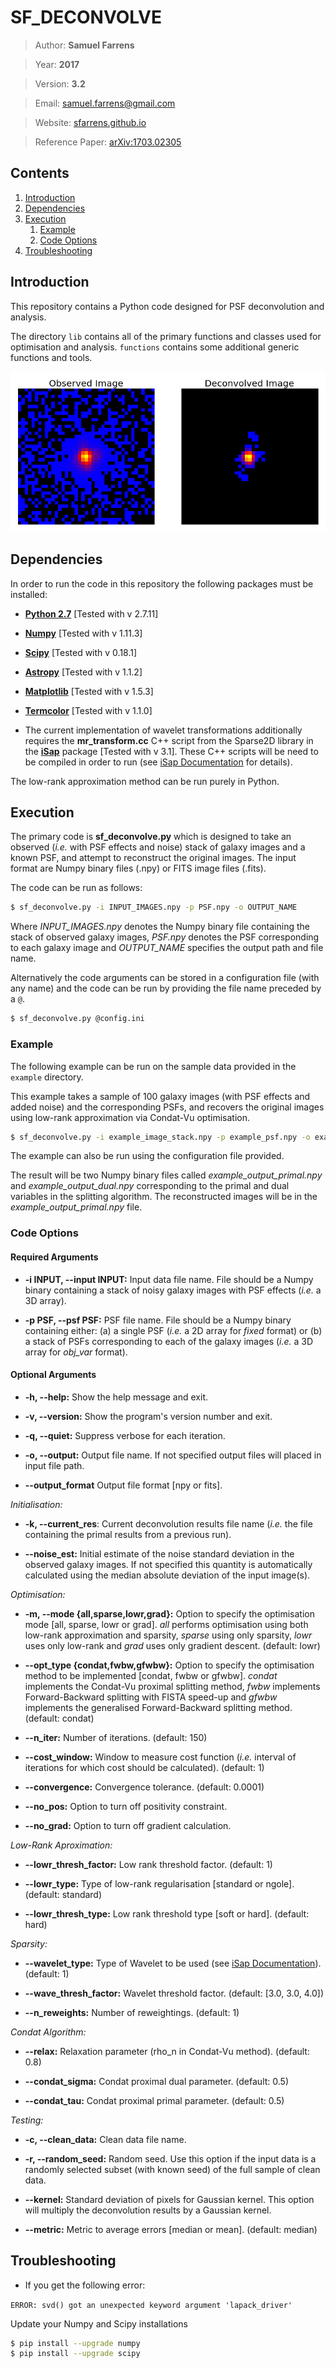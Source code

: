 SF_DECONVOLVE
=============

> Author: **Samuel Farrens**

> Year: **2017**

> Version: **3.2**

> Email: [samuel.farrens@gmail.com](mailto:samuel.farrens@gmail.com)

> Website: [sfarrens.github.io](https://sfarrens.github.io/)

> Reference Paper: [arXiv:1703.02305](https://arxiv.org/abs/1703.02305)

Contents
------------
1. [Introduction](#intro_anchor)
1. [Dependencies](#depend_anchor)
1. [Execution](#exe_anchor)
    1. [Example](#eg_anchor)
    1. [Code Options](#opt_anchor)
1. [Troubleshooting](#trouble)

<a name="intro_anchor"></a>
## Introduction

This repository contains a Python code designed for PSF deconvolution and analysis.

The directory ``lib`` contains all of the primary functions and classes used for optimisation and analysis. ``functions`` contains some additional generic functions and tools.

![](docs/images/example_image.png)

<a name="depend_anchor"></a>
## Dependencies

In order to run the code in this repository the following packages must be installed:

* **[Python 2.7](https://www.python.org/download/releases/2.7/)</a>**
[Tested with v 2.7.11]

* **[Numpy](http://www.numpy.org/)** [Tested with v 1.11.3]

* **[Scipy](http://www.scipy.org/)** [Tested with v 0.18.1]

* **[Astropy](http://www.astropy.org/)** [Tested with v 1.1.2]

* **[Matplotlib](http://matplotlib.org/)** [Tested with v 1.5.3]

* **[Termcolor](https://pypi.python.org/pypi/termcolor)** [Tested with v 1.1.0]

* The current implementation of wavelet transformations additionally requires the **mr_transform.cc** C++ script from the Sparse2D library in the **[iSap](http://www.cosmostat.org/software/isap/)** package [Tested with v 3.1]. These C++ scripts will be need to be compiled in order to run (see [iSap Documentation](http://www.cosmostat.org/wp-content/uploads/2014/12/doc_iSAP.pdf) for details).

The low-rank approximation method can be run purely in Python.

<a name="exe_anchor"></a>
## Execution

The primary code is **sf_deconvolve.py** which is designed to take an observed (*i.e.* with PSF effects and noise) stack of galaxy images and a known PSF, and attempt to reconstruct the original images. The input format are Numpy binary files (.npy) or FITS image files (.fits).

The code can be run as follows:

```bash
$ sf_deconvolve.py -i INPUT_IMAGES.npy -p PSF.npy -o OUTPUT_NAME
```

Where *INPUT_IMAGES.npy* denotes the Numpy binary file containing the stack of observed galaxy images, *PSF.npy* denotes the PSF corresponding to each galaxy image and *OUTPUT_NAME* specifies the output path and file name.

Alternatively the code arguments can be stored in a configuration file (with any name) and the code can be run by providing
the file name preceded by a `@`.

```bash
$ sf_deconvolve.py @config.ini
```

<a name="eg_anchor"></a>
### Example

The following example can be run on the sample data provided in the ``example`` directory.

This example takes a sample of 100 galaxy images (with PSF effects and added noise) and the corresponding PSFs, and recovers the original images using low-rank approximation via Condat-Vu optimisation.

```bash
$ sf_deconvolve.py -i example_image_stack.npy -p example_psf.npy -o example_output --mode lowr
```

The example can also be run using the configuration file provided.

The result will be two Numpy binary files called *example_output_primal.npy* and *example_output_dual.npy* corresponding to the primal and dual variables in the splitting algorithm. The reconstructed images will be in the *example_output_primal.npy* file.

<a name="opt_anchor"></a>
### Code Options

#### Required Arguments

* **-i INPUT, --input INPUT:** Input data file name. File should be a Numpy binary containing a stack of noisy galaxy images with PSF effects (*i.e.* a 3D array).

* **-p PSF, --psf PSF:** PSF file name. File should be a Numpy binary containing either: (a) a single PSF (*i.e.* a 2D array for *fixed* format) or (b) a stack of PSFs corresponding to each of the galaxy images (*i.e.* a 3D array for *obj_var* format).

#### Optional Arguments

* **-h, --help:** Show the help message and exit.

* **-v, --version:** Show the program's version number and exit.

* **-q, --quiet:** Suppress verbose for each iteration.

* **-o, --output:** Output file name. If not specified output files will placed in input file path.

* **--output_format** Output file format [npy or fits].

*Initialisation:*

* **-k, --current_res**: Current deconvolution results file name (*i.e.* the file containing the primal results from a previous run).

* **--noise_est:** Initial estimate of the noise standard deviation in the observed galaxy images. If not specified this quantity is automatically calculated using the median absolute deviation of the input image(s).

*Optimisation:*

* **-m, --mode {all,sparse,lowr,grad}:** Option to specify the optimisation mode [all, sparse, lowr or grad]. *all* performs optimisation using both low-rank approximation and sparsity, *sparse* using only sparsity, *lowr* uses only low-rank and *grad* uses only gradient descent. (default: lowr)

* **--opt_type {condat,fwbw,gfwbw}:** Option to specify the optimisation method to be implemented [condat, fwbw or gfwbw]. *condat* implements the Condat-Vu proximal splitting method, *fwbw* implements Forward-Backward splitting with FISTA speed-up and *gfwbw* implements the generalised Forward-Backward splitting method. (default: condat)

* **--n_iter:** Number of iterations. (default: 150)

* **--cost_window:** Window to measure cost function (*i.e.* interval of iterations for which cost should be calculated). (default: 1)

* **--convergence:** Convergence tolerance. (default: 0.0001)

* **--no_pos:** Option to turn off positivity constraint.

* **--no_grad:** Option to turn off gradient calculation.

*Low-Rank Aproximation:*

* **--lowr_thresh_factor:** Low rank threshold factor. (default: 1)

* **--lowr_type:** Type of low-rank regularisation [standard or ngole]. (default: standard)

* **--lowr_thresh_type:** Low rank threshold type [soft or hard]. (default: hard)

*Sparsity:*

* **--wavelet_type:** Type of Wavelet to be used (see [iSap Documentation](http://www.cosmostat.org/wp-content/uploads/2014/12/doc_iSAP.pdf)). (default: 1)

* **--wave_thresh_factor:** Wavelet threshold factor. (default: [3.0, 3.0, 4.0])

* **--n_reweights:** Number of reweightings. (default: 1)

*Condat Algorithm:*

* **--relax:** Relaxation parameter (rho_n in Condat-Vu method). (default: 0.8)

* **--condat_sigma:** Condat proximal dual parameter. (default: 0.5)

* **--condat_tau:** Condat proximal primal parameter. (default: 0.5)

*Testing:*

* **-c, --clean_data:** Clean data file name.

* **-r, --random_seed:** Random seed. Use this option if the input data is a randomly selected subset (with known seed) of the full sample of clean data.

* **--kernel:** Standard deviation of pixels for Gaussian kernel. This option will multiply the deconvolution results by a Gaussian kernel.

* **--metric:** Metric to average errors [median or mean]. (default: median)

<a name="trouble"></a>
## Troubleshooting

* If you get the following error:

`ERROR: svd() got an unexpected keyword argument 'lapack_driver'`

Update your Numpy and Scipy installations

```bash
$ pip install --upgrade numpy
$ pip install --upgrade scipy
```
